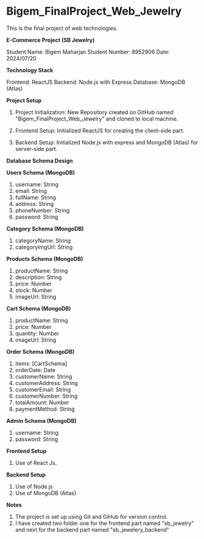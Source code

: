# Bigem_FinalProject_Web_Jewelry
This is the final project of web technologies. 

**E-Commerce Project (SB Jewelry)**

Student Name: Bigem Maharjan
Student Number: 8952906
Date: 2024/07/20

**Technology Stack**

Frontend: ReactJS
Backend: Node.js with Express
Database: MongoDB (Atlas)

**Project Setup**

1. Project Initialization: New Repository created on GitHub named "Bigem_FinalProject_Web_Jewelry" and cloned to local machine.

2. Frontend Setup: Initialized ReactJS for creating the client-side part.

3. Backend Setup: Initialized Node.js with express and MongoDB (Atlas) for server-side part.

**Database Schema Design**

**Users Schema (MongoDB)**

1. username: String
2. email: String
3. fullName: String
4. address: String
5. phoneNumber: String
6. password: String

**Category Schema (MongoDB)**

1. categoryName: String
2. categoryImgUrl: String

**Products Schema (MongoDB)**

1. productName: String
2. description: String
3. price: Number
4. stock: Number
5. imageUrl: String

**Cart Schema (MongoDB)**

1. productName: String
2. price: Number
3. quantity: Number
4. imageUrl: String

**Order Schema (MongoDB)**

1. items: [CartSchema]
2. orderDate: Date
3. customerName: String
4. customerAddress: String
5. customerEmail: String
6. customerNumber: String
7. totalAmount: Number
8. paymentMethod: String

**Admin Schema (MongoDB)**

1. username: String
2. password: String

**Frontend Setup**

1. Use of React Js.

**Backend Setup**

1. Use of Node.js
2. Use of MongoDB (Atlas)

**Notes**

1. The project is set up using Git and GiHub for version control.
2. I have created two folder one for the frontend part named "sb_jewelry" and next for the backend part named "sb_jewelery_backend"

